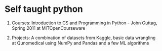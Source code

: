 # Self taught python

1. Courses:
  Introduction to CS and Programming in Python - John Guttag, Spring 2011 at MITOpenCourseware

2. Projects:
  A combination of datasets from Kaggle, basic data wrangling at Qunomedical using NumPy and Pandas and a few ML algorithms
 

